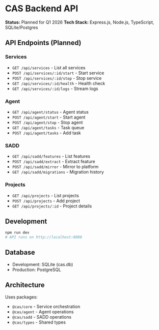 # CAS Backend API

**Status:** Planned for Q1 2026
**Tech Stack:** Express.js, Node.js, TypeScript, SQLite/Postgres

## API Endpoints (Planned)

### Services
- `GET /api/services` - List all services
- `POST /api/services/:id/start` - Start service
- `POST /api/services/:id/stop` - Stop service
- `GET /api/services/:id/health` - Health check
- `GET /api/services/:id/logs` - Stream logs

### Agent
- `GET /api/agent/status` - Agent status
- `POST /api/agent/start` - Start agent
- `POST /api/agent/stop` - Stop agent
- `GET /api/agent/tasks` - Task queue
- `POST /api/agent/tasks` - Add task

### SADD
- `GET /api/sadd/features` - List features
- `POST /api/sadd/extract` - Extract feature
- `POST /api/sadd/mirror` - Mirror to platform
- `GET /api/sadd/migrations` - Migration history

### Projects
- `GET /api/projects` - List projects
- `POST /api/projects` - Add project
- `GET /api/projects/:id` - Project details

## Development

```bash
npm run dev
# API runs on http://localhost:8080
```

## Database

- Development: SQLite (cas.db)
- Production: PostgreSQL

## Architecture

Uses packages:
- `@cas/core` - Service orchestration
- `@cas/agent` - Agent operations
- `@cas/sadd` - SADD operations
- `@cas/types` - Shared types

